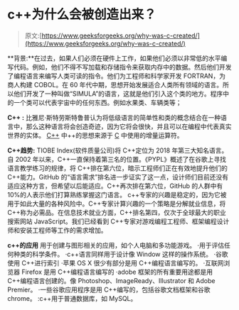 # c++为什么会被创造出来？

> 原文:[https://www.geeksforgeeks.org/why-was-c-created/](https://www.geeksforgeeks.org/why-was-c-created/)

**背景:**在过去，如果人们必须在硬件上工作，如果他们必须以非常低的水平编写代码。例如，他们不得不写加载和存储指令来获取内存中的数据。然后他们开发了编程语言来编写人类可读的指令。他们为工程师和科学家开发 FORTRAN，为商人构建 COBOL。在 60 年代中期，思想开始发展适合人类所有领域的语言。所以他们开发了一种叫做“SIMULA”的语言，这就是他们引入这个类的地方。程序中的一个类可以代表宇宙中的任何东西。例如水果类、车辆类等；

**C++ :** 比雅尼·斯特劳斯特鲁普认为将低级语言的简单性和类的概念结合在一种语言中，那么这种语言将会创造奇迹，因为它将会很快，并且可以在编程中代表真实世界的实体。 [C++](https://www.geeksforgeeks.org/c-plus-plus/) 中++的思想来源于 [C](https://www.geeksforgeeks.org/c/) 中使用的增量运算符。

**C++趋势:** TIOBE Index(软件质量公司)将 C++定位为 2018 年第三大知名语言。自 2002 年以来，C++一直保持着第三名的位置。《PYPL》概述了在谷歌上寻找语言教学练习的规律，将 C++排在第六位，暗示工程师们正在有效地提升他们的 C++能力。GitHub 的“语言需求”排名进一步证实了这一点，设计师们目前还没有适应这种方言，但希望以后能适应。C++再次排在第六位，GitHub 的人群中有 10%的人表示他们打算熟练掌握这门语言。
c++专家的兴趣是稳定的，因为它被用于如此大量的各种风险中。C++专家计算兴趣的一个策略是分解就业信息，将 C++称为必需品。在信息技术就业方面，C++排名第四，仅次于全球最大的职业搜索网站 JavaScript。我们已经看到 C++专家对游戏编程工程师、框架编程设计师和安装工程师等工作的需求增加。

**c++的应用**
用于创建与图形相关的应用，如个人电脑和多功能游戏。
·用于评估任何种类的科学条件。
·c++语言同样用于设计像 Window 这样的操作系统。
·谷歌使用 C++进行索引
·苹果 OS X 很少有部分是用 C++编程语言编写的。
·互联网浏览器 Firefox 是用 C++编程语言编写的
·adobe 框架的所有重要用途都是用 C++编程语言创建的。像 Photoshop、ImageReady、Illustrator 和 Adobe Premier。
·一些谷歌应用程序是用 C++编写的，包括谷歌文档框架和谷歌 chrome。
:c++用于普通数据库，如 MySQL。